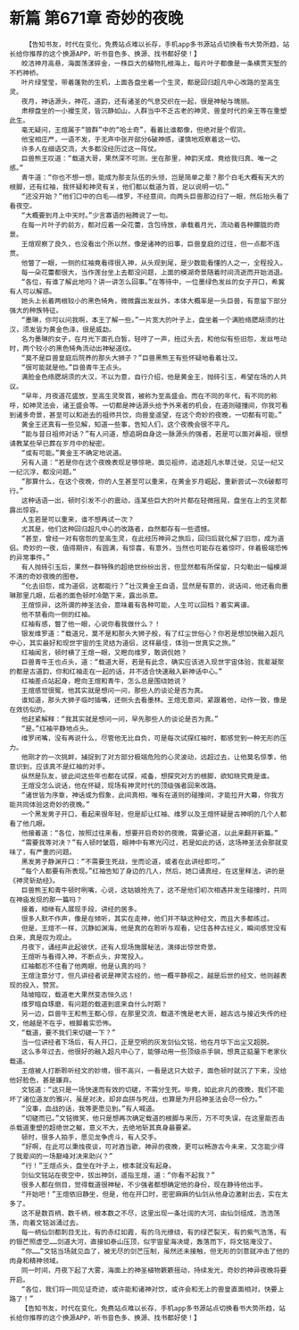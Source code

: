 # 新篇 第671章 奇妙的夜晚
        【告知书友，时代在变化，免费站点难以长存，手机app多书源站点切换看书大势所趋，站长给你推荐的这个换源APP，听书音色多、换源、找书都好使！】
       皎洁神月高悬，海面荡漾碎金，一株巨大的植物扎根海上，每片叶子都像是一条横贯天堑的不朽神桥。
       叶片绿莹莹，带着蓬勃的生机，上面各盘坐着一个生灵，都是回归超凡中心改路的至高生灵。
       夜月，神话源头，神花，道韵，还有诸圣的气息交织在一起，很是神秘与瑰丽。
       肃穆盘坐的一小撮生灵，皆沉静如山，人群当中不乏古老的神灵、兽皇时代的亲王等在重塑此生。
       毫无疑问，王煊属于“狼群”中的“哈士奇”，看着比谁都像，但绝对是个假货。
       他宝相庄严，一语不发，于无声中张开部分6破神感，谨慎地观察着这一切。
       许多人在细语交流，大多都没经历过这一阵仗。
       巨兽熊王叹道：“载道大哥，果然深不可测，坐在那里，神韵天成，竟给我归真、唯一之感。”
       青牛道：“你也不想一想，能成为那支队伍的头领，岂是简单之辈？那个白毛大概有天大的根脚，还有红袖，我怀疑和神灵有关，他们都以载道为首，足以说明一切。”
       “还没开始？”他们口中的白毛——维罗，不经意间，向两头巨兽那边扫了一眼，然后抬头看了看夜空。
       “大概要到月上中天时。”少言寡语的裕腾说了一句。
       在每一片叶子的前方，都对应着一朵花蕾，含包待放，承载着月光，流动着各种朦胧的奇景。
       王煊观察了良久，也没看出个所以然，像是诸神的旧事，巨兽皇庭的过往，但一点都不连贯。
       他瞥了一眼，一侧的红袖竟看得很入神，从头观到尾，是少数能看懂的人之一，全程投入。
       每一朵花蕾都很大，当作莲台坐上去都没问题，上面的模湖奇景随着时间流逝而开始消退。
       “各位，有谁了解此地吗？讲一讲怎么回事。”在等待中，一位墨绿色发丝的女子开口，希冀有人可以解惑。
       她头上长着两根较小的黑色犄角，微微露出发丝外，本体大概率是一头巨兽，有意留下部分强大的种族特征。
       “墨琳，你可以问我啊，本王了解一些。”一片宽大的叶子上，盘坐着一个满脸络腮胡须的壮汉，须发皆为黄金色泽，很是威勐。
       名为墨琳的女子，在月光下面孔白皙，轻哼了一声，扭过头去，和他似有些旧怨，发丝甩动时，两个较小的黑色犄角流动出神秘道纹。
       “莫不是巨兽皇庭后院养的那头大狮子？”巨兽黑熊王有些怀疑地看着壮汉。
       “很可能就是他。”巨兽青牛王点头。
       满脸金色络腮胡须的大汉，不以为意，自行介绍，他是黄金王，抛砖引玉，希望在场的人共议。
       “早年，月夜道花盛放，至高生灵聚首，被称为至高盛会。而在不同的年代，有不同的称呼，如神灵法会，诸王盛会等。一切都是神话源头给予外来者的机会，在道则碰撞间，你我可看到诸多奇景，甚至可以和逝去的祖师共饮，向兽皇遥望，在这个奇妙的夜晚，一切都有可能。”
       黄金王还真有一些见解，知道一些事，告知人们，这个夜晚会很不平凡。
       “能与昔日祖师对话？”有人问道，想追朔自身这一脉源头的强者，若是可以面对鼻祖，很想请教某些早已葬在岁月中的秘密。
       “或有可能。”黄金王不确定地说道。
       另有人道：“若是你在这个夜晚表现足够惊艳，面见祖师，追逐超凡水草迁徙，见证一纪又一纪沉浮，都没问题。”
       “那算什么，在这个夜晚，你的人生甚至可以重来，在黄金岁月崛起，重新尝试一次6破都可行。”
       这种话语一出，顿时引发不小的震动，连某些巨大的叶片都在轻微摇晃，盘坐在上的生灵都露出惊容。
       人生若是可以重来，谁不想再试一次？
       尤其是，他们这种回归超凡中心的改路者，自然都存有一些遗憾。
       “甚至，曾经一对有宿怨的至高生灵，在此经历神异之旅后，回归后就化解了旧怨，成为道侣。奇妙的一夜，值得期许，有圆满，有惊喜，有意外，当然也可能存在着惊吓，伴着极端恐怖的异常事件。”
       有人抛砖引玉后，果然一群特殊的超绝世纷纷出言，但显然都有所保留，只勾勒出一幅模湖不清的奇妙夜晚的图卷。
       “化去旧怨，成为道侣，这都能行？”壮汉黄金王自语，显然是有意的，说话间，他还看向墨琳那里几眼，后者的面色顿时冷酷下来，露出杀意。
       王煊惊异，这所谓的神圣法会，意味着有各种可能，人生可以回档？着实离谱。
       他不禁看向一侧的红袖。
       红袖有感，瞥了他一眼，心说你看我做什么？！
       银发维罗道：“载道兄，莫不是和那头大狮子般，有了红尘世俗心？你若是想加快融入超凡中心，其实最好和现世宇宙的生灵结为道侣，这样最佳，体验一世真实之旅。”
       红袖闻言，顿时横了王煊一眼，又瞪向维罗，敢调侃她？
       巨兽青牛王也点头，道：“载道大哥，若是有此念，确实应该进入现世宇宙体验，我辈凝聚的都是古道韵，你和红袖走在一起的话，并不适合快速融入新神话中心。”
       红袖差点站起身，瞪向王煊和青牛，怎么总是围绕她说？
       王煊感觉很冤，他其实就是想问一问，那些人的谈论是否为真。
       谁知道，那头大狮子临时插嘴，还侧头去看墨林。王煊无意间，紧跟着他，动作一致，像是在效彷似的。
       他赶紧解释：“我其实就是想问一问，早先那些人的谈论是否为真。”
       “是。”红袖平静地点头。
       维罗闭嘴，没有再说什么，尽管他无比自负，可是每次试探红袖时，都感觉到一种无形的压力。
       他刚才的一次挑衅，捕捉到了对方部分极端危险的心灵波动，远超过去，让他莫名惊季，他意识到，应该真不是红袖的对手。
       纵然是队友，彼此间这些年也都在试探，戒备，想探究对方的根脚，欲知晓究竟是谁。
       王煊没怎么说话，他在怀疑，现场有神灵时代的顶级强者回来改路。
       “诸世皆为序章，神话或为假象，此间真相，唯有在道则的碰撞间，才能拉开大幕，你我方能共同体验这奇妙的夜晚。”
       一个黑发男子开口，看起来很年轻，但是却让红袖、维罗以及王煊怀疑是古神明的几个人都看了他几眼。
       他接着道：“各位，按照过往来看，想要开启奇妙的夜晚，需要论道，以此来翻开新篇。”
       “需要我等对决？”有人顿时皱眉，眼神中有寒光闪过，若是如此的话，这场神圣法会那就变味了，有严重的问题。
       黑发男子静渊开口：“不需要生死战，坐而论道，或者在此讲经即可。”
       “每个人都要有所表现。”红袖告知了身边的几人，然后，她口诵真经，在这里释法，讲的是《神灵斩劫经》。
       巨兽熊王和青牛顿时咧嘴，心说，这姑娘抢先了，这不是他们初次相遇并发生碰撞时，共同在神庙发现的那一篇吗？
       接着，相继有人展现手段，讲经的居多。
       很多人默不作声，像是在倾听，其实在走神，他们并不缺这种经文，而且大多都练过。
       但是，王煊不一样，沉静如渊海，他是真的在聆听与观看，记住各种古经义，瞬间感觉没有白来，真是叹为观止。
       月夜下，诵经声此起彼伏，还有人现场施展秘法，演绎出惊世奇景。
       王煊听与看得入神，不断点头，非常投入。
       红袖都忍不住看了他两眼，他是认真的吗？
       王煊注意分寸，但凡讲经者说是神灵古经的，他一概平静视之，越是后世的经文，他则越表现的投入，赞赏。
       陆坡暗叹，载道老大果然变态恒久远！
       维罗暗自琢磨，有问题的载道到底来自什么时期？
       另一边，巨兽牛王和熊王都心惊，在那里交流，载道不愧是老大哥，越古远与接近失传的经文，他越是不在乎，根脚着实恐怖。
       “载道，要不我们来切磋一下？”
       当一位讲经者下场后，有人开口，正是空明的灰发剑仙文铭，他在月华下出尘又超脱。
       这么多年过去，他很好的融入超凡中心了，能够动用一些顶级杀手锏，想真正掂量下老家伙载道。
       王煊被人打断聆听经文的妙境，很不高兴，一看是这只大蚊子，面色顿时就沉了下来，没给他好脸色，甚是嫌弃。
       文铭道：“这只是一场快速而有效的切磋，不需分生死。毕竟，如此非凡的夜晚，我们不能坏了诸位道友的雅兴，虽是对决，却非血拼与死战，也算是为开启神圣法会尽一份力。”
       “没事，血战的话，我等更愿见到。”有人喊道。
       “切磋而已。”文铭微笑，他只是想再次确定载道的根脚与来历，万不可失误，在这里能否击杀载道重塑的超绝世之躯，意义不大，去绝地斩其真身最要紧。
       顿时，很多人拍手，愿见龙争虎斗，有人交手。
       “好啊，在此可以秉烛夜谈，可对酒当歌，神异的夜晚，更可以畅游古今未来，又怎能少得了我辈间的一场巅峰对决来助兴？”
       “行！”王煊点头，盘坐在叶子上，根本就没有起身。
       剑仙文铭站在夜空中，拔出神剑，遥指王煊，道：“你看不起我？”
       很多人都在侧目，觉得载道很神秘，不少强者都想确定他的身份，现在静待他出手。
       “开始吧！”王煊依旧静坐，但是，他在开口时，密密麻麻的仙剑从他身边激射出去，实在太多了。
       这不是数百柄，数千柄，根本数之不尽，这里出现一条壮阔的大河，由仙剑组成，浩浩荡荡，向着文铭汹涌过去。
       每一柄仙剑都刺目无比，有的赤红如霞，有的乌光缭绕，有的绿芒裂天，有的紫气浩荡，有的银芒照虚空……剑道大河，直接如泰山压顶，似宇宙星海决堤，轰落而下，将文铭淹没了。
       “你……”文铭当场就见血了，被无尽的剑芒压制，虽然还未接触，但无形的剑意就冲击了他的肉身和精神领域。
       同一时间，月夜下起了大雾，海面上的神圣植物簌簌摇动，持续发光，奇妙的神异夜晚将要开启。
       “各位，我们将一同见证奇迹，或许能和诸神对饮，或许会和无上的兽皇直面相对，快要上路了！”
       【告知书友，时代在变化，免费站点难以长存，手机app多书源站点切换看书大势所趋，站长给你推荐的这个换源APP，听书音色多、换源、找书都好使！】
